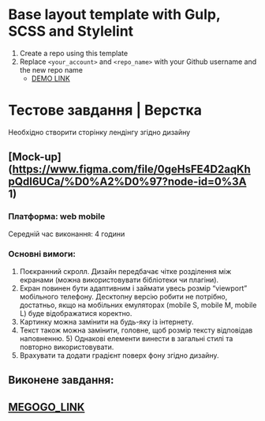 # Base layout template with Gulp, SCSS and Stylelint
1. Create a repo using this template
1. Replace `<your_account>` and `<repo_name>` with your Github username and the new repo name
    - [DEMO LINK](https://<your_account>.github.io/<repo_name>/)
  

# Тестове завдання | Верстка

Необхідно створити сторінку лендінгу згідно дизайну
## [Mock-up](https://www.figma.com/file/0geHsFE4D2aqKhpQdI6UCa/%D0%A2%D0%97?node-id=0%3A 1)

### Платформа: web mobile
Середній час виконання: 4 години

### Основні вимоги:

1) Поєкранний скролл. Дизайн передбачає чітке розділення між екранами (можна використовувати бібліотеки чи плагіни).
2) Екран повинен бути адаптивним і займати увесь розмір “viewport” мобільного телефону. Десктопну версію робити не потрібно, достатньо, якщо на мобільних емуляторах (mobile S, mobile M, mobile L) буде відображатися коректно.
3) Картинку можна замінити на будь-яку із інтернету.
4) Текст також можна замінити, головне, щоб розмір тексту відповідав наповненню. 5) Однакові елементи винести в загальні стилі та повторно використовувати.
6) Врахувати та додати градієнт поверх фону згідно дизайну.

## Виконене завдання:
## [MEGOGO_LINK](https://antonina-klishch.github.io/megogo_page/)
